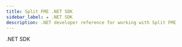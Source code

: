 ```yaml
---
title: Split FME .NET SDK
sidebar_label: ★ .NET SDK
description: .NET developer reference for working with Split FME
---
```

.NET SDK